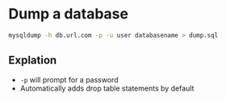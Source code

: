 
# Dump a database

```sh
mysqldump -h db.url.com -p -u user databasename > dump.sql
```

## Explation

- `-p` will prompt for a password
- Automatically adds drop table statements by default
